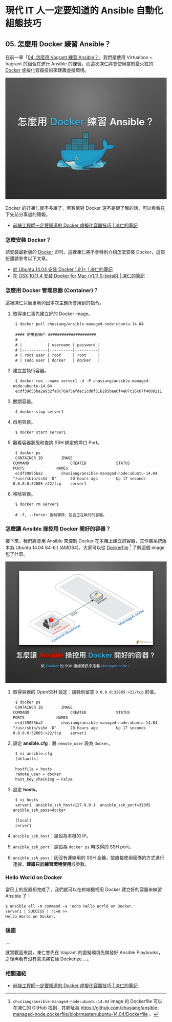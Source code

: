 # 現代 IT 人一定要知道的 Ansible 自動化組態技巧

## 05. 怎麼用 Docker 練習 Ansible？

在前一章「[04. 怎麼用 Vagrant 練習 Ansible？](04.how-to-practive-ansible-with-vagrant.md)」我們是使用 Virtualbox + Vagrant 的組合在進行 Ansible 的練習，而這次凍仁將會使用當前最火紅的 [Docker][docker_official] 虛擬化容器技術來建置虛擬環境。

[docker_official]: https://www.docker.com

![automate_with_ansible_practice-03.jpg](imgs/automate_with_ansible_practice-03.jpg)

Docker 的好凍仁就不多說了，若客倌對 Docker 還不是很了解的話，可以看看在下先前分享過的簡報。

- [前端工程師一定要知道的 Docker 虛擬化容器技巧 | 凍仁的筆記][virtualization-with-docker-container]

[virtualization-with-docker-container]: http://note.drx.tw/2016/07/virtualization-with-docker-container-basic-for-f2e.html


### 怎麼安裝 Docker？

請安裝最新版的 [Docker][download_docker] 即可。這裡凍仁將不會特別介紹怎麼安裝 Docker，這部份還請參考以下文章。

- [於 Ubuntu 14.04 安裝 Docker 1.9.1+ | 凍仁的筆記][install-docker-191-on-ubuntu-1404]
- [在 OSX 10.11.4 安裝 Docker for Mac (v1.11.0-beta8) | 凍仁的筆記][setup-native-docker-for-mac]

[download_docker]: https://www.docker.com/products/docker#/
[install-docker-191-on-ubuntu-1404]: http://note.drx.tw/2016/01/install-docker-191-on-ubuntu-1404.html
[setup-native-docker-for-mac]: http://note.drx.tw/2016/05/setup-native-docker-for-mac-v1.11-and-migrate-docker-toolbox-on-osx-10.11.4.html


### 怎麼用 Docker 管理容器 (Container)？

這裡凍仁只簡單地列出本次主題所會用到的指令。

1. 取得凍仁事先建立好的 Docker image。

        $ docker pull chusiang/ansible-managed-node:ubuntu-14.04

        #### 使用者帳戶 #####################
        #
        # |           | username | password |
        # |-----------|----------|----------|
        # | root user | root     | root     |
        # | sudo user | docker   | docker   |

2. 建立並執行容器。

        $ docker run --name server1 -d -P chusiang/ansible-managed-node:ubuntu-14.04
        ecdf39055ba2a932fa8c76a75afdec1cd8f516285bee6f4e07c16c67f4009211

3. 關閉容器。

        $ docker stop server1

4. 啟用容器。

        $ docker start server1

5. 觀看容器狀態和查詢 SSH 綁定的埠口 Port。

        $ docker ps
        CONTAINER ID        IMAGE                                        COMMAND                  CREATED             STATUS              PORTS              NAMES
        ecdf39055ba2        chusiang/ansible-managed-node:ubuntu-14.04   "/usr/sbin/sshd -D"      20 hours ago        Up 17 seconds       0.0.0.0:32805->22/tcp    server1

6. 移除容器。

        $ docker rm server1

        # -f, --force: 強制移除，包含正在執行的容器。


### 怎麼讓 Ansible 操控用 Docker 開好的容器？

接下來，我們將會用 Ansible 來控制 Docker 在本機上建立的容器，其作業系統版本為 Ubuntu 14.04 64-bit (AMD64)，大家可以從 [Dockerfile][ubuntu_14.04_image] [^1] 了解這個 image 包了什麼。

[ubuntu_14.04_image]: https://github.com/chusiang/ansible-managed-node.dockerfile/blob/master/ubuntu-14.04/Dockerfile

![automate_with_ansible_practice-04.jpg](imgs/automate_with_ansible_practice-04.jpg)

1. 取得容器的 OpenSSH 設定：請特別留意 `0.0.0.0:32805->22/tcp` 的值。

        $ docker ps
        CONTAINER ID        IMAGE                                        COMMAND                  CREATED             STATUS              PORTS              NAMES
        ecdf39055ba2        chusiang/ansible-managed-node:ubuntu-14.04   "/usr/sbin/sshd -D"      20 hours ago        Up 17 seconds       0.0.0.0:32805->22/tcp    server1

2. 設定 **ansible.cfg**：將 `remote_user` 設為 `docker`。

        $ vi ansible.cfg
        [defaults]
        
        hostfile = hosts
        remote_user = docker
        host_key_checking = False

3. 設定 **hosts**。

        $ vi hosts
        server1  ansible_ssh_host=127.0.0.1  ansible_ssh_port=32805 ansible_ssh_pass=docker
        
        [local]
        server1

 1. `ansible_ssh_host`：請設為本機的 IP。
 2. `ansible_ssh_port`：請設為 `docker ps` 時取得的 SSH port。
 3. `ansible_ssh_pass`：因沒有連線用的 SSH 金鑰，故直接使用密碼的方式進行連線，**建議只於練習環境使用**該參數。


### Hello World on Docker

當已上的設置都完成了，我們就可以在終端機裡用 Docker 建立好的容器來練習 Ansible 了！

    $ ansible all -m command -a 'echo Hello World on Docker.'
    server1 | SUCCESS | rc=0 >>
    Hello World on Docker.


### 後語
   
....

就實戰面來說，凍仁會先在 Vagrant 的虛擬環境先開發好 Ansible Playbooks，之後再看有沒有需求將它給 Dockerize ...。


### 相關連結

- [前端工程師一定要知道的 Docker 虛擬化容器技巧 | 凍仁的筆記][virtualization-with-docker-container]


[^1]: `chusiang/ansible-managed-node:ubuntu-14.04` image  的 Dockerfile 可以在凍仁的 GitHub 找到，其網址為 https://github.com/chusiang/ansible-managed-node.dockerfile/blob/master/ubuntu-14.04/Dockerfile 。
